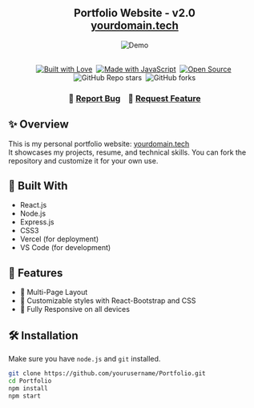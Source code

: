<h2 align="center">
  Portfolio Website - v2.0<br/>
  <a href="https://yourdomain.vercel.app/" target="_blank">yourdomain.tech</a>
</h2>

<div align="center">
  <img alt="Demo" src="./Images/readme-img1.png" />
</div>

<br/>

<p align="center">
  <a href="https://forthebadge.com"><img src="https://forthebadge.com/images/badges/built-with-love.svg" alt="Built with Love" /></a>&nbsp;
  <a href="https://forthebadge.com"><img src="https://forthebadge.com/images/badges/made-with-javascript.svg" alt="Made with JavaScript" /></a>&nbsp;
  <a href="https://forthebadge.com"><img src="https://forthebadge.com/images/badges/open-source.svg" alt="Open Source" /></a>&nbsp;
  <img src="https://img.shields.io/github/stars/yourusername/Portfolio?color=red&logo=github&style=for-the-badge" alt="GitHub Repo stars"/>&nbsp;
  <img src="https://img.shields.io/github/forks/yourusername/Portfolio?color=red&logo=github&style=for-the-badge" alt="GitHub forks"/>
</p>

<h3 align="center">
  🔹
  <a href="https://github.com/yourusername/Portfolio/issues">Report Bug</a> &nbsp;&nbsp;
  🔹
  <a href="https://github.com/yourusername/Portfolio/issues">Request Feature</a>
</h3>

## ✨ Overview

This is my personal portfolio website: <a href="https://yourdomain.vercel.app/" target="_blank">yourdomain.tech</a>  
It showcases my projects, resume, and technical skills. You can fork the repository and customize it for your own use.

## 🔧 Built With

- React.js  
- Node.js  
- Express.js  
- CSS3  
- Vercel (for deployment)  
- VS Code (for development)

## 🚀 Features

- 📖 Multi-Page Layout  
- 🎨 Customizable styles with React-Bootstrap and CSS  
- 📱 Fully Responsive on all devices

## 🛠 Installation

Make sure you have `node.js` and `git` installed.

```bash
git clone https://github.com/yourusername/Portfolio.git
cd Portfolio
npm install
npm start
